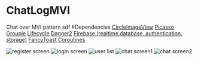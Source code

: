 # ChatLogMVI
  
Chat over MVI pattern
sdf
#Dependencies 
[CircleImageView](https://github.com/hdodenhof/CircleImageView)
[Picasso](https://square.github.io/picasso/)
[Groupie](https://github.com/lisawray/groupie)
[Lifecycle](https://developer.android.com/jetpack/androidx/releases/lifecycle)
[Dagger2](https://dagger.dev/)
[Firebase (realtime database, authentication, storage)](https://firebase.google.com/)
[FancyToast](https://github.com/Shashank02051997/FancyToast-Android)
[Coroutines](https://github.com/Kotlin/kotlinx.coroutines)

![register screen](https://github.com/Logsod/ChatLogMVI/blob/master/images/Screenshot_1627828044.png)
![login screen](https://github.com/Logsod/ChatLogMVI/blob/master/images/Screenshot_1627828048.png)
![user list](https://github.com/Logsod/ChatLogMVI/blob/master/images/Screenshot_1627828082.png)
![chat screen1](https://github.com/Logsod/ChatLogMVI/blob/master/images/Screenshot_1627828098.png)
![chat screen2](https://github.com/Logsod/ChatLogMVI/blob/master/images/Screenshot_1627828127.png)

